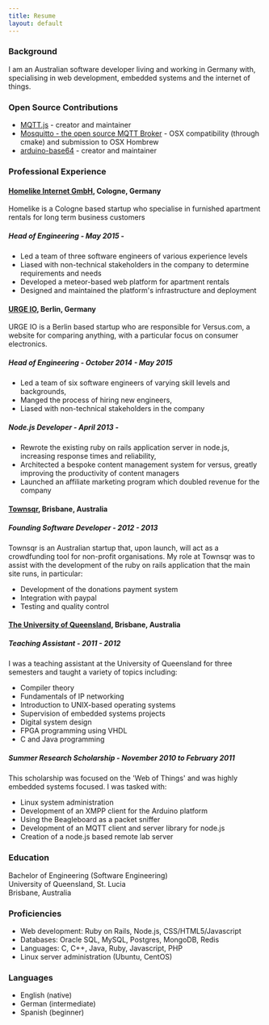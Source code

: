 ```yaml
---
title: Resume
layout: default
---
```


### Background

I am an Australian software developer living and working in
Germany with, specialising in web development, embedded systems and the internet of things.

### Open Source Contributions

* [MQTT.js](http://github.com/adamvr/MQTT.js) - creator and maintainer
* [Mosquitto - the open source MQTT Broker](http://mosquitto.org) - OSX compatibility (through cmake) and submission to OSX Hombrew
* [arduino-base64](http://github.com/adamvr/arduino-base64) - creator and maintainer

### Professional Experience

#### [Homelike Internet GmbH](https://www.thehomelike.com), Cologne, Germany

Homelike is a Cologne based startup who specialise in furnished apartment rentals for long term business customers

##### Head of Engineering - May 2015 -

* Led a team of three software engineers of various experience levels
* Liased with non-technical stakeholders in the company to determine requirements and needs
* Developed a meteor-based web platform for apartment rentals
* Designed and maintained the platform's infrastructure and deployment

#### [URGE IO](http://versus.com), Berlin, Germany

URGE IO is a Berlin based startup who are responsible for Versus.com,
a website for comparing anything, with a particular focus on consumer
electronics.

##### Head of Engineering - October 2014 - May 2015

* Led a team of six software engineers of varying skill levels and backgrounds,
* Manged the process of hiring new engineers,
* Liased with non-technical stakeholders in the company

##### Node.js Developer - April 2013 -

* Rewrote the existing ruby on rails application server in node.js, increasing response times and reliability,
* Architected a bespoke content management system for versus, greatly improving the productivity of content managers
* Launched an affiliate marketing program which doubled revenue for the company

#### [Townsqr](http://townsqr.com.au), Brisbane, Australia

##### Founding Software Developer - 2012 - 2013

Townsqr is an Australian startup that, upon launch, will act
as a crowdfunding tool for non-profit organisations. My role
at Townsqr was to assist with the development of the ruby on rails
application that the main site runs, in particular:

* Development of the donations payment system
* Integration with paypal
* Testing and quality control

#### [The University of Queensland](http://uq.edu.au), Brisbane, Australia

##### Teaching Assistant - 2011 - 2012

I was a teaching assistant at the University of Queensland for
three semesters and taught a variety of topics including:

* Compiler theory
* Fundamentals of IP networking
* Introduction to UNIX-based operating systems
* Supervision of embedded systems projects
* Digital system design
* FPGA programming using VHDL
* C and Java programming

##### Summer Research Scholarship - November 2010 to February 2011

This scholarship was focused on the 'Web of Things' and was highly
embedded systems focused. I was tasked with:

* Linux system administration
* Development of an XMPP client for the Arduino platform
* Using the Beagleboard as a packet sniffer
* Development of an MQTT client and server library for node.js
* Creation of a node.js based remote lab server

### Education

Bachelor of Engineering (Software Engineering)  
University of Queensland, St. Lucia  
Brisbane, Australia  

### Proficiencies

* Web development: Ruby on Rails, Node.js, CSS/HTML5/Javascript
* Databases: Oracle SQL, MySQL, Postgres, MongoDB, Redis
* Languages: C, C++, Java, Ruby, Javascript, PHP
* Linux server administration (Ubuntu, CentOS)

### Languages

* English (native)
* German (intermediate)
* Spanish (beginner)
